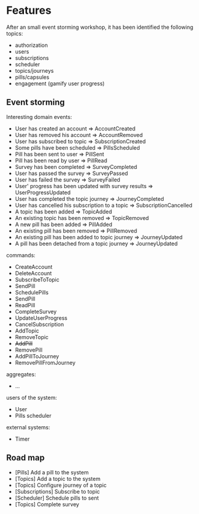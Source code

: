 # Features

After an small event storming workshop, it has been identified the following topics:
 - authorization
 - users
 - subscriptions
 - scheduler
 - topics/journeys
 - pills/capsules
 - engagement (gamify user progress)
 
## Event storming
 
 Interesting domain events:
 - User has created an account => AccountCreated
 - User has removed his account => AccountRemoved
 - User has subscribed to topic => SubscriptionCreated
 - Some pills have been scheduled => PillsScheduled 
 - Pill has been sent to user => PillSent
 - Pill has been read by user => PillRead
 - Survey has been completed => SurveyCompleted
 - User has passed the survey => SurveyPassed
 - User has failed the survey => SurveyFailed
 - User' progress has been updated with survey results => UserProgressUpdated
 - User has completed the topic journey => JourneyCompleted
 - User has cancelled his subscription to a topic => SubscriptionCancelled
 - A topic has been added => TopicAdded
 - An existing topic has been removed => TopicRemoved
 - A new pill has been added => PillAdded
 - An existing pill has been removed => PillRemoved
 - An existing pill has been added to topic journey => JourneyUpdated
 - A pill has been detached from a topic journey => JourneyUpdated
 
 commands:
 - CreateAccount
 - DeleteAccount
 - SubscribeToTopic
 - SendPill
 - SchedulePills
 - SendPill
 - ReadPill
 - CompleteSurvey
 - UpdateUserProgress
 - CancelSubscription
 - AddTopic
 - RemoveTopic
 - ~~AddPill~~
 - RemovePill
 - AddPillToJourney
 - RemovePillFromJourney
 
 aggregates:
 - ...
 
 users of the system:
 - User
 - Pills scheduler
 
 external systems:
 - Timer
 
 
## Road map

- [Pills] Add a pill to the system
- [Topics] Add a topic to the system
- [Topics] Configure journey of a topic
- [Subscriptions] Subscribe to topic
- [Scheduler] Schedule pills to sent
- [Topics] Complete survey

